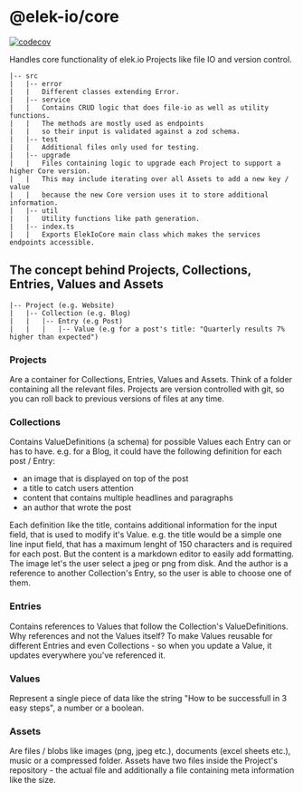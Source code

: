 # @elek-io/core

[![codecov](https://codecov.io/gh/elek-io/core/graph/badge.svg?token=GSZIZMVG6Q)](https://codecov.io/gh/elek-io/core)

Handles core functionality of elek.io Projects like file IO and version control.

```
|-- src
|   |-- error
|   |   Different classes extending Error.
|   |-- service
|   |   Contains CRUD logic that does file-io as well as utility functions.
|   |   The methods are mostly used as endpoints
|   |   so their input is validated against a zod schema.
|   |-- test
|   |   Additional files only used for testing.
|   |-- upgrade
|   |   Files containing logic to upgrade each Project to support a higher Core version.
|   |   This may include iterating over all Assets to add a new key / value
|   |   because the new Core version uses it to store additional information.
|   |-- util
|   |   Utility functions like path generation.
|   |-- index.ts
|   |   Exports ElekIoCore main class which makes the services endpoints accessible.
```

## The concept behind Projects, Collections, Entries, Values and Assets

```
|-- Project (e.g. Website)
|   |-- Collection (e.g. Blog)
|   |   |-- Entry (e.g Post)
|   |   |   |-- Value (e.g for a post's title: "Quarterly results 7% higher than expected")
```

### Projects

Are a container for Collections, Entries, Values and Assets. Think of a folder containing all the relevant files. Projects are version controlled with git, so you can roll back to previous versions of files at any time.

### Collections

Contains ValueDefinitions (a schema) for possible Values each Entry can or has to have.
e.g. for a Blog, it could have the following definition for each post / Entry:

- an image that is displayed on top of the post
- a title to catch users attention
- content that contains multiple headlines and paragraphs
- an author that wrote the post

Each definition like the title, contains additional information for the input field, that is used to modify it's Value.
e.g. the title would be a simple one line input field, that has a maximum lenght of 150 characters and is required for each post. But the content is a markdown editor to easily add formatting. The image let's the user select a jpeg or png from disk. And the author is a reference to another Collection's Entry, so the user is able to choose one of them.

### Entries

Contains references to Values that follow the Collection's ValueDefinitions. Why references and not the Values itself? To make Values reusable for different Entries and even Collections - so when you update a Value, it updates everywhere you've referenced it.

### Values

Represent a single piece of data like the string "How to be successfull in 3 easy steps", a number or a boolean.

### Assets

Are files / blobs like images (png, jpeg etc.), documents (excel sheets etc.), music or a compressed folder.
Assets have two files inside the Project's repository - the actual file and additionally a file containing meta information like the size.
